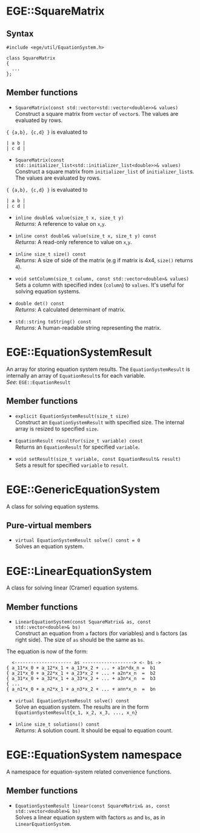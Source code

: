# EGE::SquareMatrix

## Syntax

```
#include <ege/util/EquationSystem.h>

class SquareMatrix
{
  ...
};
```

## Member functions

* `SquareMatrix(const std::vector<std::vector<double>>& values)`  
Construct a square matrix from `vector` of `vector`s. The values are evaluated by rows.  

`{ {a,b}, {c,d} }` is evaluated to

```
| a b |
| c d |
```

* `SquareMatrix(const std::initializer_list<std::initializer_list<double>>& values)`
Construct a square matrix from `initializer_list` of `initializer_list`s. The values are evaluated by rows.  

`{ {a,b}, {c,d} }` is evaluated to

```
| a b |
| c d |
```

* `inline double& value(size_t x, size_t y)`  
*Returns*: A reference to value on `x`,`y`.

* `inline const double& value(size_t x, size_t y) const`  
*Returns*: A read-only reference to value on `x`,`y`.

* `inline size_t size() const`  
*Returns*: A size of side of the matrix (e.g if matrix is 4x4, `size()` returns `4`).

* `void setColumn(size_t column, const std::vector<double>& values)`  
Sets a column with specified index (`column`) to `values`. It's useful for solving equation systems.

* `double det() const`  
*Returns*: A calculated determinant of matrix.

* `std::string toString() const`  
*Returns*: A human-readable string representing the matrix.

# EGE::EquationSystemResult
An array for storing equation system results. The `EquationSystemResult` is internally an array of `EquationResult`s for each variable.  
*See*: `EGE::EquationResult`

## Member functions

* `explicit EquationSystemResult(size_t size)`  
Construct an `EquationSystemResult` with specified size. The internal array is resized to specified `size`.

* `EquationResult resultFor(size_t variable) const`  
Returns an `EquationResult` for specified `variable`.

* `void setResult(size_t variable, const EquationResult& result)`  
Sets a result for specified `variable` to `result`.

# EGE::GenericEquationSystem
A class for solving equation systems.

## Pure-virtual members
* `virtual EquationSystemResult solve() const = 0`  
Solves an equation system.

# EGE::LinearEquationSystem
A class for solving linear (Cramer) equation systems.

## Member functions
* `LinearEquationSystem(const SquareMatrix& as, const std::vector<double>& bs)`  
Construct an equation from `a` factors (for variables) and `b` factors (as right side). The size of `as` should be the same as `bs`.  

The equation is now of the form:
```
  <--------------------- as -------------------> <- bs ->
{ a_11*x_0 + a_12*x_1 + a_13*x_2 + ... + a1n*dx_n =  b1
{ a_21*x_0 + a_22*x_1 + a_23*x_2 + ... + a2n*x_n  =  b2
{ a_31*x_0 + a_32*x_1 + a_33*x_2 + ... + a3n*x_n  =  b3
{ ...
{ a_n1*x_0 + a_n2*x_1 + a_n3*x_2 + ... + ann*x_n  =  bn
```

* `virtual EquationSystemResult solve() const`  
Solve an equation system. The results are in the form `EquationSystemResult{x_1, x_2, x_3, ..., x_n}`

* `inline size_t solutions() const`  
*Returns*: A solution count. It should be equal to equation count.

# EGE::EquationSystem namespace
A namespace for equation-system related convenience functions.

## Member functions
* `EquationSystemResult linear(const SquareMatrix& as, const std::vector<double>& bs)`  
Solves a linear equation system with factors `as` and `bs`, as in `LinearEquationSystem`.

